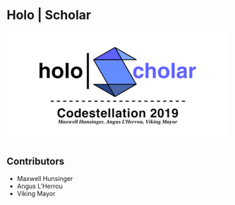 # Holo | Scholar
![Codestellation 2019](branding/repo-img.png?raw=true)
## Contributors
* Maxwell Hunsinger
* Angus L’Herrou
* Viking Mayor

